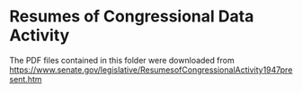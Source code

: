 # Resumes of Congressional Data Activity
The PDF files contained in this folder were downloaded from 
https://www.senate.gov/legislative/ResumesofCongressionalActivity1947present.htm
